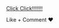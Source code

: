 <a href="https://w5kjwzpvmtb5k9dhscgieg.on.drv.tw/Web_HTML/">Click Click!!!!!!!</a>

Like + Comment ♥